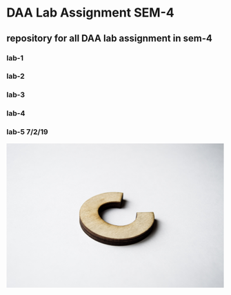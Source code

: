 # DAA Lab Assignment SEM-4
## repository for all DAA lab assignment in  sem-4 

### lab-1
### lab-2
### lab-3
### lab-4
### lab-5  7/2/19

![c](./image/c.jpg)
